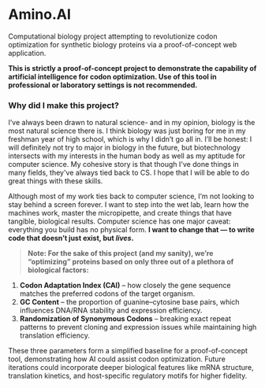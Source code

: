 # Amino.AI
Computational biology project attempting to revolutionize codon optimization for synthetic biology proteins via a proof-of-concept web application.

<aside>

**This is strictly a proof-of-concept project to demonstrate the capability of artificial intelligence for codon optimization. Use of this tool in professional or laboratory settings is not recommended.**

</aside>

### **Why did I make this project?**

I’ve always been drawn to natural science- and in my opinion, biology is the most natural science there is. I think biology was just boring for me in my freshman year of high school, which is why I didn’t go all in. I’ll be honest: I will definitely not try to major in biology in the future, but biotechnology intersects with my interests in the human body as well as my aptitude for computer science. My cohesive story is that though I've done things in many fields, they've always tied back to CS.  I hope that I will be able to do great things with these skills.

Although most of my work ties back to computer science, I’m not looking to stay behind a screen forever. I want to step into the wet lab, learn how the machines work, master the micropipette, and create things that have tangible, biological results. Computer science has one major caveat: everything you build has no physical form. **I want to change that — to write code that doesn’t just exist, but *lives*.**

> **Note: For the sake of this project (and my sanity), we’re “optimizing” proteins based on only three out of a plethora of biological factors:**
> 
1. **Codon Adaptation Index (CAI)** – how closely the gene sequence matches the preferred codons of the target organism.
2. **GC Content** – the proportion of guanine–cytosine base pairs, which influences DNA/RNA stability and expression efficiency.
3.  **Randomization of Synonymous Codons** – breaking exact repeat patterns to prevent cloning and expression issues while maintaining high translation efficiency.

These three parameters form a simplified baseline for a proof-of-concept tool, demonstrating how AI could assist codon optimization. Future iterations could incorporate deeper biological features like mRNA structure, translation kinetics, and host-specific regulatory motifs for higher fidelity.
